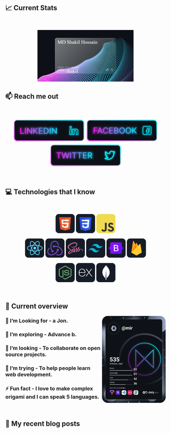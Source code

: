 <a href="https://www.facebook.com/shakilA11/">
<!-- <img src="https://raw.githubusercontent.com/mir-hussain/mir-hussain/main/images/cover.svg" /> -->
</a>

## :chart_with_upwards_trend: Current Stats

<br />
<p align="center">
  <img width="60%" src="/images/color-neon.jpg" />
</p>

## :mailbox: Reach me out

<br />

[<p align="center"><img height="75" src="/images/icons/Linkedin.png">](https://www.linkedin.com/in/md-shakil-hossain-s//)[<img height="75" src="/images/icons/Facebook.png">](https://web.facebook.com/shakil11A)[<img height="75" src="/images/icons/Twitter.png"> </p>](https://twitter.com/shakil)

<br />

## :computer: Technologies that I know

<br>
<p align="center">
<img src="/images/icons/HTML.png"/>
<img src="/images/icons/css.png"/>
<img src="/images/icons/JavaScript.png"/>

</p>
<p align="center">
<img src="/images/icons/react.png"/>
<img src="/images/icons/redux.png"/>
<img src="/images/icons/sass.png"/>
<img src="/images/icons/tailwind.png"/>
<img src="/images/icons/Bootsrap.png"/>
<img src="/images/icons/firebase.png"/>
</p>
<p align="center">
<img src="/images/icons/node.png"/>
<img src="/images/icons/express.png"/>
<img src="/images/icons/mongo.png"/>
</p><br/>

## :eyes: Current overview

<div align="left">
<a href="https://app.daily.dev/shakil"><img align="right" src="/devcard.svg" width="200" alt="Shakil Hossai'n Dev Card"/></a>
</div>

### 🔭 I’m Looking for - a Jon.

### 🌱 I’m exploring - Advance b.

### 👯 I’m looking - To collaborate on open source projects.

### 🤔 I’m trying - To help people learn web development.

### ⚡ Fun fact - I love to make complex origami and I can speak 5 languages.

<br />

## :book: My recent blog posts

<!-- BLOG-POST-LIST:START -->

<!-- - [Common interview questions that you need to know as a junior JavaScript developer.](https://dev.to/mirhussain/common-interview-questions-that-you-need-to-know-as-a-junior-javascript-developer-29a6)
- [What the heck is JSX in React.](https://dev.to/mirhussain/what-the-heck-is-jsx-in-react-3f0a)
- [A cleaner approach to write JavaScript &lpar;Bonus tips in the end.&rpar;](https://dev.to/mirhussain/a-cleaner-approach-to-write-javascript-bonus-tips-in-the-end-58ng) -->
<!-- BLOG-POST-LIST:END -->
